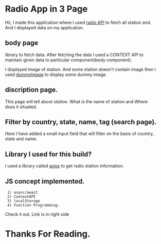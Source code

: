 # Radio App in 3 Page

Hii, I made this application where I used
[radio API](https://fr1.api.radio-browser.info/json/stations) to fetch all station and. And I displayed data on my application.

## body page

library to fetch data. After fetching the data I used a CONTEXT API to maintain given data to particular component(body component).

I displayed image of station. And some station doesn't contain image then i used [dummyImage](https://picsum.photos/id/$4/200/300) to display some dummy image.

## discription page.

This page will tell about station. What is the name of station and Where does it situated.

## Filter by country, state, name, tag (search page).

Here I have added a small input field that will filter on the basis of country, state and name.

## Library I used for this build?

I used a library called [axios](https://www.npmjs.com/package//axios) to get radio station information.

## JS concept implemented.

     1) async/await
     2) ContextAPI
     3) localStorage
     4) Function Programming.

Check it out. Link is in right side

<!-- # Here is the some Picture, How my website will look like. -->

<!-- ## Landing Page. -->

<!-- ![LandingPage]("../src/component/resources/homepage.png") -->

<!-- ## Description page: -->

<!-- ![DescriptionPage]("../src/component/resources/description.png) -->

# Thanks For Reading.
